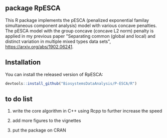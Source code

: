 ## package RpESCA
This R package implements the pESCA (penalized exponential familay simultaneous component analysis) model with various concave penalties. The pESCA model with the group concave (concave L2 norm) penalty is applied in my previous paper "Separating common (global and local) and distinct variation in multiple mixed types data sets", https://arxiv.org/abs/1902.06241.

## Installation

You can install the released version of RpESCA:

``` r
devtools::install_github("BiosystemsDataAnalysis/P-ESCA/R")
```

## to do list
1. write the core algorithm in C++ using Rcpp to further increase the speed

2. add more figures to the vignettes

3. put the package on CRAN

